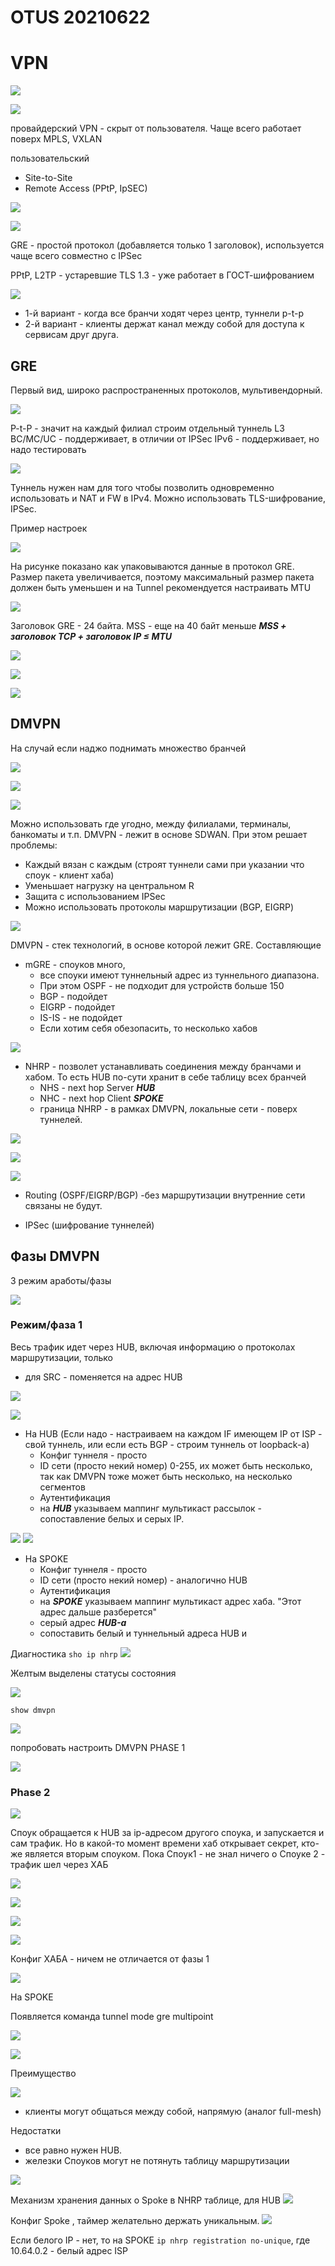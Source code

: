 # OTUS 20210622

# VPN #

![](GIT/Myotus-networks/LECTURES/MODULE04/Lecture33/pictures/01.jpg)

![](GIT/Myotus-networks/LECTURES/MODULE04/Lecture33/pictures/02.jpg)

провайдерский VPN - скрыт от пользователя. Чаще всего работает поверх MPLS, VXLAN

пользовательский 
- Site-to-Site
- Remote Access (PPtP, IpSEC)

![](GIT/Myotus-networks/LECTURES/MODULE04/Lecture33/pictures/03.jpg)

![](GIT/Myotus-networks/LECTURES/MODULE04/Lecture33/pictures/04.jpg)

GRE - простой протокол (добавляется только 1 заголовок), используется чаще всего совместно с IPSec

PPtP, L2TP - устаревшие
TLS 1.3 - уже работает в ГОСТ-шифрованием

![](pictures/05.jpg)

- 1-й вариант - когда все бранчи ходят через центр, туннели p-t-p
- 2-й вариант - клиенты держат канал между собой для доступа к сервисам друг друга.

## GRE ##
Первый вид, широко распространенных протоколов, мультивендорный.

![](pictures/06.jpg)

P-t-P - значит на каждый филиал строим отдельный туннель
L3 BC/MC/UC - поддерживает, в отличии от IPSec
IPv6 - поддерживает, но надо тестировать

![](pictures/07.jpg)

Туннель нужен нам для того чтобы позволить одновременно использовать и NAT и FW в IPv4. Можно использовать TLS-шифрование, IPSec.

Пример настроек

![](pictures/08.jpg)

На рисунке показано как упаковываются данные в протокол GRE. Размер пакета увеличивается, поэтому максимальный размер пакета должен быть уменьшен и на Tunnel рекомендуется настраивать MTU

![](pictures/09.jpg)

Заголовок GRE - 24 байта.
MSS - еще на 40 байт меньше ___MSS + заголовок TCP + заголовок IP ≤ MTU___

![](pictures/10.jpg)

![](pictures/11.jpg)

![](pictures/12.jpg)

## DMVPN ##

На случай если наджо поднимать множество бранчей

![](pictures/13.jpg)

![](pictures/14.jpg)

![](pictures/15.jpg)

Можно использовать где угодно, между филиалами, терминалы, банкоматы и т.п. DMVPN - лежит в основе SDWAN. При этом решает проблемы:
- Каждый вязан с каждым (строят туннели сами при указании что споук - клиент хаба)
- Уменьшает нагрузку на центральном R
- Защита с использованием IPSec
- Можно использовать протоколы маршрутизации (BGP, EIGRP)

![](pictures/16.jpg)

DMVPN - стек технологий, в основе которой лежит GRE. Составляющие
- mGRE - споуков много, 
   - все споуки имеют туннельный адрес из туннельного диапазона.
   - При этом OSPF - не подходит для устройств больше 150
   - BGP - подойдет
   - EIGRP - подойдет
   - IS-IS - не подойдет
   - Если хотим себя обезопасить, то несколько хабов

![](pictures/17.jpg)

- NHRP - позволет устанавливать соединения между бранчами и хабом. То есть HUB по-сути хранит в себе таблицу всех бранчей
   - NHS - next hop Server ___HUB___
   - NHC - next hop Client ___SPOKE___
   - граница NHRP - в рамках DMVPN, локальные сети - поверх туннелей.

![](pictures/18.jpg)

![](pictures/19.jpg)

![](pictures/20.jpg)

- Routing (OSPF/EIGRP/BGP)  -без маршрутизации внутренние сети связаны не будут.

- IPSec (шифрование туннелей)

## Фазы DMVPN ##
3 режим аработы/фазы

![](pictures/21.jpg)

### Режим/фаза 1 ###

Весь трафик идет через HUB, включая информацию о протоколах маршрутизации, только
- для SRC - поменяется на адрес HUB

![](pictures/22.jpg)


![](pictures/23.jpg)
- На HUB (Если надо - настраиваем на каждом IF имеющем IP от ISP - свой туннель, или если есть BGP - строим туннель от loopback-а)
   - Конфиг туннеля - просто
   - ID сети (просто некий номер) 0-255, их может быть несколько, так как DMVPN тоже может быть несколько, на несколько сегментов
   - Аутентификация
   - на ___HUB___ указываем маппинг мультикаст рассылок - сопоставление белых и серых IP. 

![](pictures/24.jpg)
![](pictures/25.jpg)
- На SPOKE
   - Конфиг туннеля - просто
   - ID сети (просто некий номер) - аналогично HUB
   - Аутентификация
   - на ___SPOKE___ указываем маппинг мультикаст адрес хаба. "Этот адрес дальше разберется"
   - серый адрес ___HUB-а___
   - сопоставить белый и туннельный адреса HUB и 

Диагностика
``` sho ip nhrp ```
![](pictures/26.jpg)

Желтым выделены статусы состояния

![](pictures/27.jpg)


``` show dmvpn ```

![](pictures/28.jpg)

попробовать настроить DMVPN PHASE 1

![](pictures/29.jpg)



### Phase 2 ###

![](pictures/30.jpg)

Споук обращается к HUB за ip-адресом другого споука, и запускается и сам трафик. Но в какой-то момент времени хаб открывает секрет, кто-же является вторым споуком. Пока Споук1 - не знал ничего о Споуке 2 - трафик шел через ХАБ

![](pictures/31.jpg)

![](pictures/32.jpg)

![](pictures/33.jpg)


![](pictures/34.jpg)

Конфиг ХАБА - ничем не отличается от  фазы 1

![](pictures/35.jpg)

На SPOKE

Появляется команда tunnel mode gre multipoint

![](pictures/36.jpg)

![](pictures/37.jpg)

Преимущество

![](pictures/38.jpg)

- клиенты могут общаться между собой, напрямую (аналог full-mesh)

Недостатки
- все равно нужен HUB.
- железки Споуков могут не потянуть таблицу маршрутизации

![](pictures/39.jpg)

Механизм хранения данных о Spoke в NHRP таблице, для HUB
![](pictures/40.jpg)


Конфиг Spoke , таймер желательно держать уникальным.
![](pictures/41.jpg)

Если белого IP - нет, то на SPOKE ```ip nhrp registration no-unique```, где 10.64.0.2 - белый адрес ISP